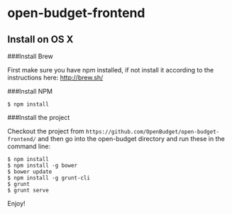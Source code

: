 open-budget-frontend
====================

Install on OS X
---------------

###Install Brew

First make sure you have npm installed, if not install it according to the instructions here: http://brew.sh/

###Install NPM

    $ npm install
    
###Install the project

Checkout the project from ```https://github.com/OpenBudget/open-budget-frontend/``` and then go into the open-budget directory and run these in the command line:

    $ npm install
    $ npm install -g bower
    $ bower update
    $ npm install -g grunt-cli
    $ grunt
    $ grunt serve
 
Enjoy!
